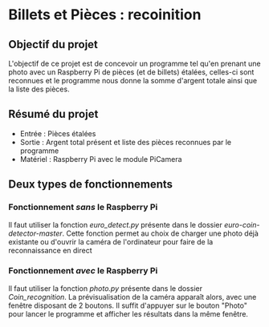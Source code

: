 # Billets et Pièces : recoinition

## Objectif du projet

L'objectif de ce projet est de concevoir un programme tel qu'en prenant une photo avec un Raspberry Pi de pièces (et de billets) étalées, 
celles-ci sont reconnues et le programme nous donne la somme d'argent totale ainsi que la liste des pièces.

## Résumé du projet

- Entrée : Pièces étalées
- Sortie : Argent total présent et liste des pièces reconnues par le programme
- Matériel : Raspberry Pi avec le module PiCamera

## Deux types de fonctionnements

### Fonctionnement *sans* le Raspberry Pi

Il faut utiliser la fonction *euro_detect.py* présente dans le dossier *euro-coin-detector-master*. 
Cette fonction permet au choix de charger une photo déjà existante ou d'ouvrir la caméra de l'ordinateur pour faire de la reconnaissance en direct

### Fonctionnement *avec* le Raspberry Pi

Il faut utiliser la fonction *photo.py* présente dans le dossier *Coin_recognition*. La prévisualisation de la caméra apparaît alors, avec une fenêtre
disposant de 2 boutons. Il suffit d'appuyer sur le bouton "Photo" pour lancer le programme et afficher les résultats dans la même fenêtre.
